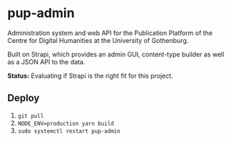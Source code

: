 # pup-admin

Administration system and web API for the Publication Platform of the Centre for Digital Humanities at the University of Gothenburg.

Built on Strapi, which provides an admin GUI, content-type builder as well as a JSON API to the data.

**Status:** Evaluating if Strapi is the right fit for this project.

## Deploy

1. `git pull`
2. `NODE_ENV=production yarn build`
3. `sudo systemctl restart pup-admin`
